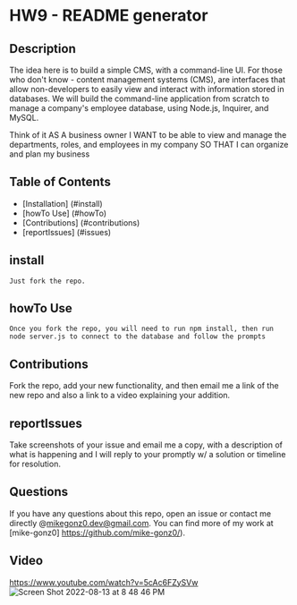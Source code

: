 # HW9 - README generator
  
  ## Description
The idea here is to build a simple CMS, with a command-line UI. For those who don't know - content management systems (CMS),  are interfaces that allow non-developers to easily view and interact with information stored in databases. We will build the command-line application from scratch to manage a company's employee database, using Node.js, Inquirer, and MySQL.

Think of it AS A business owner I WANT to be able to view and manage the departments, roles, and employees in my company
 SO THAT I can organize and plan my business
  ## Table of Contents
  
  * [Installation] (#install)
  * [howTo Use] (#howTo)
  * [Contributions] (#contributions)
  * [reportIssues] (#issues)


  ## install
  ```
  Just fork the repo.
  ```

  ## howTo Use
  ```
  Once you fork the repo, you will need to run npm install, then run node server.js to connect to the database and follow the prompts
  ```

  ## Contributions
  Fork the repo, add your new functionality, and then email me a link of the new repo and also a link to a video explaining your addition.

  ## reportIssues
  Take screenshots of your issue and email me a copy, with a description of what is happening and I will reply to your promptly w/ a solution or timeline for resolution. 

  ## Questions
  If you have any questions about this repo, open an issue or contact me directly @mikegonz0.dev@gmail.com. You can find more of my work at [mike-gonz0] https://github.com/mike-gonz0/).
  
  ## Video
  https://www.youtube.com/watch?v=5cAc6FZySVw
![Screen Shot 2022-08-13 at 8 48 46 PM](https://user-images.githubusercontent.com/98365942/184517982-4a1f2e77-1f96-434c-8e76-bd61c03f286d.png)
